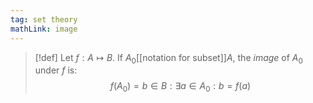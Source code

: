 ```yaml
---
tag: set theory
mathLink: image
---
```

> [!def]
> Let $f:A\mapsto B$. If $A_0$[[notation for subset]]$A$, the *image* of $A_0$ under $f$ is:
> $$f(A_0)={b\in B:\exists a\in A_0: b=f(a)}$$
